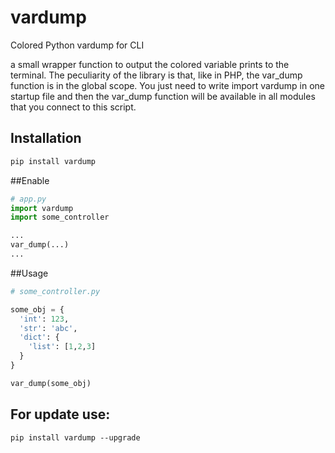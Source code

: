 # vardump
Colored Python vardump for CLI

a small wrapper function to output the colored variable prints to the terminal. The peculiarity of the library is that, like in PHP, the var_dump function is in the global scope. You just need to write import vardump in one startup file and then the var_dump function will be available in all modules that you connect to this script.

## Installation
```python
pip install vardump
```

##Enable
```python
# app.py
import vardump
import some_controller

...
var_dump(...)
...
```

##Usage
```python
# some_controller.py

some_obj = {
  'int': 123,
  'str': 'abc',
  'dict': {
    'list': [1,2,3]
  }
}

var_dump(some_obj)
```

## For update use:
```
pip install vardump --upgrade
```
